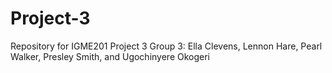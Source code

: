 # Project-3
Repository for IGME201 Project 3
Group 3: Ella Clevens, Lennon Hare, Pearl Walker, Presley Smith, and Ugochinyere Okogeri

